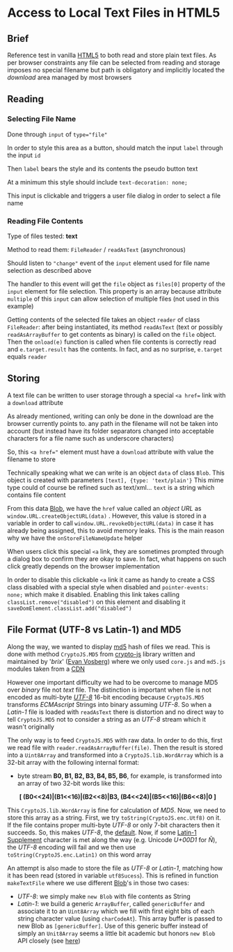# Access to Local Text Files in HTML5

## Brief

Reference test in vanilla [HTML5](https://en.wikipedia.org/wiki/HTML5) to both read and store plain text files. As per browser constraints any file can be selected from reading and storage imposes no special filename but path is obligatory and implicitly located the *download* area managed by most browsers

## Reading

### Selecting File Name

Done through `input` of `type="file"` 

In order to style this area as a button, should match the input `label` through the input `id`

Then `label` bears the style and its contents the pseudo button text

At a minimum this style should include `text-decoration: none;` 

This input is clickable and triggers a user file dialog in order to select a file name

### Reading File Contents

Type of files tested: **text**

Method to read them: `FileReader` / `readAsText` (asynchronous)

Should listen to `"change"` event of the `input` element used for file name selection as described above

The handler to this event will get the `file` object  as `files[0]` property of the `input` element for file selection. This property is an array because attribute `multiple` of this `input` can allow selection of multiple files (not used in this example) 

Getting contents of the selected file takes an object `reader` of class `FileReader`: after being instantiated, its method `readAsText` (text or possibly `readAsArrayBuffer`  to get contents as binary) is called on the `file` object. Then the `onload(e)` function is called when file contents is correctly read and `e.target.result` has the contents. In fact, and as no surprise, `e.target` equals `reader`

## Storing

A text file can be written to user storage through a special `<a href=` link with a `download` attribute

As already mentioned, writing can only be done in the download are the browser currently points to. any path in the filename will not be taken into account (but instead have its folder separators changed into acceptable characters for a file name such as underscore characters)

So, this `<a href="` element must have a `download` attribute with value the filename to store

Technically speaking what we can write is an object `data` of class `Blob`. This object is created with parameters `[text], {type: 'text/plain'}` This mime type could of course be refined such as text/xml... `text` is a string which contains file content

From this data [Blob](https://en.wikipedia.org/wiki/Binary_large_object), we have the `href` value called an *object URL* as `window.URL.createObjectURL(data)` . However, this value is stored in a variable in order to call `window.URL.revokeObjectURL(data)`  in case it has already being assigned, this to avoid memory leaks. This is the main reason why we have the `onStoreFileNameUpdate`  helper

When users click this special `<a` link, they are sometimes prompted through a dialog box to confirm they are okay to save. In fact, what happens on such click greatly depends on the browser implementation

In order to disable this clickable `<a` link it came as handy to create a CSS class disabled with a special style when disabled and `pointer-events: none;`  which make it disabled. Enabling this link takes calling `classList.remove("disabled")` on this element and disabling it `saveDomElement.classList.add("disabled")`

## File Format (UTF-8 vs Latin-1) and MD5

Along the way, we wanted to display [md5](https://en.wikipedia.org/wiki/MD5) hash of files we read. This is done with method `CryptoJS.MD5` from [crypto-js](https://github.com/brix/crypto-js) library written and maintained by '*brix*' ([Evan Vosberg](https://urban.to/evanvosberg/about)) where we only used `core.js` and `md5.js` modules taken from a [CDN](https://en.wikipedia.org/wiki/Content_delivery_network)

However one important difficulty we had to be overcome to manage MD5 over *binary* file not *text* file. The distinction is important when file is not encoded as multi-byte *[UTF-8](https://en.wikipedia.org/wiki/UTF-8)* 16-bit encoding because `CryptoJS.MD5` transforms *ECMAscript* Strings into binary assuming *UTF-8*. So when a *Latin-1* file is loaded with `readAsText` there is distortion and no direct way to tell `CryptoJS.MD5` not to consider a string as an *UTF-8* stream which it wasn't originally

The only way is to feed `CryptoJS.MD5` with raw data.  In order to do this, first we read file with `reader.readAsArrayBuffer(file)`. Then the result is stored into a `Uint8Array` and transformed into a `CryptoJS.lib.WordArray` which is a 32-bit array with the following internal format:

- byte stream **B0, B1, B2, B3, B4, B5, B6**, for example, is transformed into an array of two 32-bit words like this:

  ​	**[ (B0<<24)|(B1<<16)|(B2<<8)|B3, (B4<<24)|(B5<<16)|(B6<<8)|0 ]**

This `CryptoJS.lib.WordArray` is fine for calculation of *MD5*. Now, we need to store this array as a string. First, we try `toString(CryptoJS.enc.Utf8)` on it. If the file contains proper multi-byte *UTF-8* or only 7-bit characters then it succeeds. So, this makes *UTF-8*, the <u>default</u>. Now, if some [Latin-1 Supplement](https://en.wikipedia.org/wiki/Latin-1_Supplement) character is met along the way (e.g. Unicode *U+00D1* for *Ñ*), the *UTF-8* encoding will fail and we then use `toString(CryptoJS.enc.Latin1)`  on this word array

 An attempt is also made to store the file as *UTF-8* or *Latin-1*, matching how it has been read (stored in variable `utf8Sucess`). This is refined in function `makeTextFile` where we use different [Blob](https://en.wikipedia.org/wiki/Binary_large_object)'s in those two cases:

- *UTF-8*: we simply make `new Blob` with file contents as String
- *Latin-1*: we build a generic `ArrayBuffer`, called `genericBuffer` and associate it to an `Uint8Array` which we fill with first eight bits of each string character value (using `charCodeAt`). This array buffer is passed to new Blob as `[genericBuffer]`. Use of this generic buffer instead of simply an `Unit8Array` seems a little bit academic but honors `new Blob` API closely (see [here](https://developer.mozilla.org/en-US/docs/Web/API/Blob/Blob))









